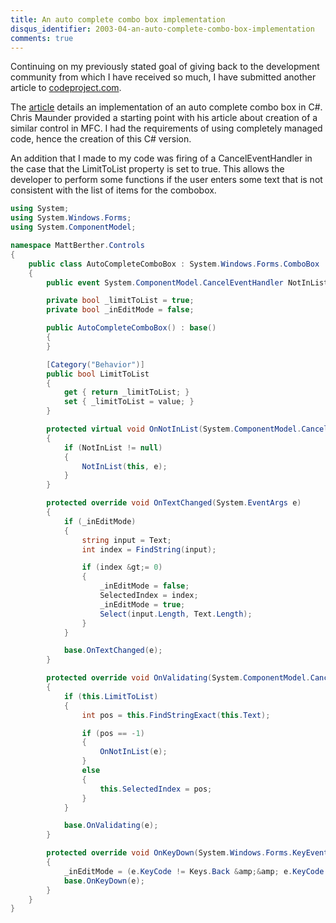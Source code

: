 ```yaml
---
title: An auto complete combo box implementation
disqus_identifier: 2003-04-an-auto-complete-combo-box-implementation
comments: true
---
```


Continuing on my previously stated goal of giving back to the development community from which I have received so much, I have submitted another article to [codeproject.com][1].

The [article][2] details an implementation of an auto complete combo box in C#. Chris Maunder provided a starting point with his article about creation of a similar control in MFC. I had the requirements of using completely managed code, hence the creation of this C# version.

An addition that I made to my code was firing of a CancelEventHandler in the case that the LimitToList property is set to true. This allows the developer to perform some functions if the user enters some text that is not consistent with the list of items for the combobox.

``` csharp
using System;
using System.Windows.Forms;
using System.ComponentModel;

namespace MattBerther.Controls
{
    public class AutoCompleteComboBox : System.Windows.Forms.ComboBox
    {
        public event System.ComponentModel.CancelEventHandler NotInList;

        private bool _limitToList = true;
        private bool _inEditMode = false;

        public AutoCompleteComboBox() : base()
        {
        }

        [Category("Behavior")]
        public bool LimitToList
        {
            get { return _limitToList; }
            set { _limitToList = value; }
        }

        protected virtual void OnNotInList(System.ComponentModel.CancelEventArgs e)
        {
            if (NotInList != null)
            {
                NotInList(this, e);
            }
        }

        protected override void OnTextChanged(System.EventArgs e)
        {
            if (_inEditMode)
            {
                string input = Text;
                int index = FindString(input);

                if (index &gt;= 0)
                {
                    _inEditMode = false;
                    SelectedIndex = index;
                    _inEditMode = true;
                    Select(input.Length, Text.Length);
                }
            }

            base.OnTextChanged(e);
        }

        protected override void OnValidating(System.ComponentModel.CancelEventArgs e)
        {
            if (this.LimitToList)
            {
                int pos = this.FindStringExact(this.Text);

                if (pos == -1)
                {
                    OnNotInList(e);
                }
                else
                {
                    this.SelectedIndex = pos;
                }
            }

            base.OnValidating(e);
        }

        protected override void OnKeyDown(System.Windows.Forms.KeyEventArgs e)
        {
            _inEditMode = (e.KeyCode != Keys.Back &amp;&amp; e.KeyCode != Keys.Delete);
            base.OnKeyDown(e);
        }
    }
}
```

[1]:http://www.codeproject.com
[2]:http://www.codeproject.com/cs/combobox/csautocomplete.asp
